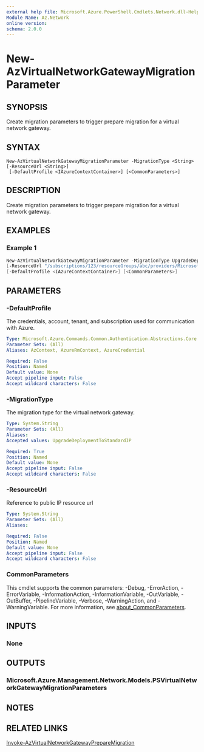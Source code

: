 ```yaml
---
external help file: Microsoft.Azure.PowerShell.Cmdlets.Network.dll-Help.xml
Module Name: Az.Network
online version:
schema: 2.0.0
---
```


# New-AzVirtualNetworkGatewayMigrationParameter

## SYNOPSIS
Create migration parameters to trigger prepare migration for a virtual network gateway.

## SYNTAX

```
New-AzVirtualNetworkGatewayMigrationParameter -MigrationType <String> [-ResourceUrl <String>]
 [-DefaultProfile <IAzureContextContainer>] [<CommonParameters>]
```

## DESCRIPTION
Create migration parameters to trigger prepare migration for a virtual network gateway.

## EXAMPLES

### Example 1
```powershell
New-AzVirtualNetworkGatewayMigrationParameter -MigrationType UpgradeDeploymentToStandardIP
[-ResourceUrl "/subscriptions/123/resourceGroups/abc/providers/Microsoft.Network/publicIPAddresses/pip1"]
[-DefaultProfile <IAzureContextContainer>] [<CommonParameters>]
```

## PARAMETERS

### -DefaultProfile
The credentials, account, tenant, and subscription used for communication with Azure.

```yaml
Type: Microsoft.Azure.Commands.Common.Authentication.Abstractions.Core.IAzureContextContainer
Parameter Sets: (All)
Aliases: AzContext, AzureRmContext, AzureCredential

Required: False
Position: Named
Default value: None
Accept pipeline input: False
Accept wildcard characters: False
```

### -MigrationType
The migration type for the virtual network gateway.

```yaml
Type: System.String
Parameter Sets: (All)
Aliases:
Accepted values: UpgradeDeploymentToStandardIP

Required: True
Position: Named
Default value: None
Accept pipeline input: False
Accept wildcard characters: False
```

### -ResourceUrl
Reference to public IP resource url

```yaml
Type: System.String
Parameter Sets: (All)
Aliases:

Required: False
Position: Named
Default value: None
Accept pipeline input: False
Accept wildcard characters: False
```

### CommonParameters
This cmdlet supports the common parameters: -Debug, -ErrorAction, -ErrorVariable, -InformationAction, -InformationVariable, -OutVariable, -OutBuffer, -PipelineVariable, -Verbose, -WarningAction, and -WarningVariable. For more information, see [about_CommonParameters](http://go.microsoft.com/fwlink/?LinkID=113216).

## INPUTS

### None

## OUTPUTS

### Microsoft.Azure.Management.Network.Models.PSVirtualNetworkGatewayMigrationParameters

## NOTES

## RELATED LINKS

[Invoke-AzVirtualNetworkGatewayPrepareMigration](./Invoke-AzVirtualNetworkGatewayPrepareMigration.md)
